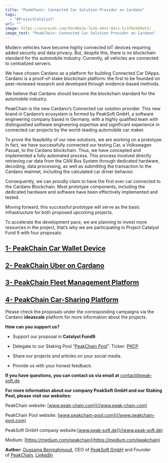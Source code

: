 ```yaml
---
title: "PeakChain: Connected Car Solution Provider on Cardano"
tags:
  - "#ProjectCatalyst"
url: ""
image: https://ucarecdn.com/03c8bb3e-7a16-4441-8dc1-5c376e589e53/
image_text: "PeakChain: Connected Car Solution Provider on Cardano"
---
```


Modern vehicles have become highly connected IoT devices requiring added security and data privacy. But, despite this, there is no blockchain standard for the automobile industry. Currently, all vehicles are connected to centralized servers.

We have chosen Cardano as a platform for building Connected Car DApps. Cardano is a proof-of-stake blockchain platform: the first to be founded on peer-reviewed research and developed through evidence-based methods.

We believe that Cardano should become the blockchain standard for the automobile industry.

PeakChain is the new Cardano’s Connected car solution provider. This new brand in Cardano’s ecosystem is formed by PeakSoft GmbH, a software engineering company based in Germany, with a highly qualified team with distinguished software engineering expertise and significant experience in connected car projects by the world-leading automobile car maker.

To prove the feasibility of our new solutions, we are working on a prototype. In fact, we have successfully connected our testing Car, a Volkswagen Passat, to the Cardano blockchain. Thus, we have concepted and implemented a fully automated process. This process involved directly retrieving car data from the CAN Bus System through dedicated hardware, decoding, data processing, as well as submitting the transaction to the Cardano mainnet, including the calculated car driver behavior.

Consequently, we can proudly claim to have the first ever car connected to the Cardano Blockchain. Most prototype components, including the dedicated hardware and software have been effectively implemented and tested.

Moving forward, this successful prototype will serve as the basic infrastructure for both proposed upcoming projects.

To accelerate the development pace, we are planning to invest more resources in the project, that’s why we are participating in Project Catalyst Fund 9 with four proposals:

## [1- PeakChain Car Wallet Device](https://cardano.ideascale.com/c/idea/414249)

## [2- PeakChain Uber on Cardano](https://cardano.ideascale.com/c/idea/414255)

## [3- PeakChain Fleet Management Platform](https://cardano.ideascale.com/c/idea/414216)

## [4- PeakChain Car-Sharing Platform](https://cardano.ideascale.com/c/idea/414199)

Please check the proposals under the corresponding campaigns via the Cardano **ideascale** platform for more information about the projects.

**How can you support us?**

*   Support our proposal in **Catalyst Fund9**.
    
*   Delegate to our Staking Pool “[PeakChain Pool](https://www.peakchain-pool.com/)”. Ticker: [PKCP](https://adapools.org/pool/e57d8d7f0d9c6087c23d7ea26e746b5699576b8abd18b7580663268c)
    
*   Share our projects and articles on your social media.
    
*   Provide us with your honest feedback.
    

**If you have questions, you can contact us via email at** [contact@peak-soft.de](mailto:contact@peak-soft.de)

**For more information about our company PeakSoft GmbH and our Staking Pool, please visit our websites:**

PeakChain website: [www.peak-chain.com](//www.peak-chain.com)

PeakChain Pool website: [www.peakchain-pool.com](//www.peakchain-pool.com)

PeakSoft GmbH company website:[www.peak-soft.de](//www.peak-soft.de)

Medium: [https://medium.com/peakchain](https://medium.com/peakchain)  

**Author:** [Oussama Benmahmoud](https://twitter.com/@oussbenma), CEO of [PeakSoft GmbH](https://peak-soft.de/) and Founder of [PeakChain](https://peak-chain.com/), [LinkedIn](https://www.linkedin.com/in/oussama-benmahmoud-43693926/)
